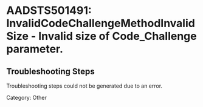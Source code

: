 # AADSTS501491: InvalidCodeChallengeMethodInvalidSize - Invalid size of Code_Challenge parameter.


## Troubleshooting Steps
Troubleshooting steps could not be generated due to an error.

Category: Other